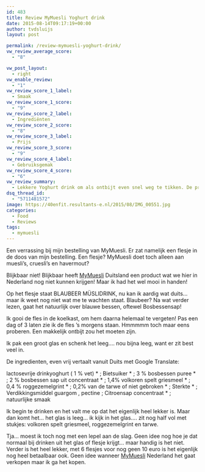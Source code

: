 ```yaml
---
id: 483
title: Review MyMuesli Yoghurt drink
date: 2015-08-14T09:17:19+00:00
author: tvdsluijs
layout: post

permalink: /review-mymuesli-yoghurt-drink/
vw_review_average_score:
  - "8"

vw_post_layout:
  - right
vw_enable_review:
  - "1"
vw_review_score_1_label:
  - Smaak
vw_review_score_1_score:
  - "9"
vw_review_score_2_label:
  - Ingrediënten
vw_review_score_2_score:
  - "8"
vw_review_score_3_label:
  - Prijs
vw_review_score_3_score:
  - "9"
vw_review_score_4_label:
  - Gebruiksgemak
vw_review_score_4_score:
  - "6"
vw_review_summary:
  - Lekkere Yoghurt drink om als ontbijt even snel weg te tikken. De prijs is niet al te hoog. Alleen hoe krijg je die laatste granen uit het flesje?
dsq_thread_id:
  - "5711481572"
image: https://40enfit.resultants-e.nl/2015/08/IMG_00551.jpg
categories:
  - Food
  - Reviews
tags:
  - mymuesli
---
```

Een verrassing bij mijn bestelling van MyMuesli. Er zat namelijk een flesje in de doos van mijn bestelling. Een flesje? MyMuesli doet toch alleen aan muesli&#8217;s, cruesli&#8217;s en havermout?

Blijkbaar niet! Blijkbaar heeft [MyMuesli](http://nl.mymuesli.com/) Duitsland een product wat we hier in Nederland nog niet kunnen krijgen! Maar ik had het wel mooi in handen! <!--more-->

Op het flesje staat BLAUBEER MÜSLIDRINK, nu kan ik aardig wat duits&#8230; maar ik weet nog niet wat me te wachten staat. Blaubeer? Na wat verder lezen, gaat het natuurlijk over blauwe bessen, oftewel Bosbessensap!

Ik gooi de fles in de koelkast, om hem daarna helemaal te vergeten! Pas een dag of 3 laten zie ik de fles &#8217;s morgens staan. Hmmmmm toch maar eens proberen. Een makkelijk ontbijt zou het moeten zijn.

Ik pak een groot glas en schenk het leeg&#8230;. nou bijna leeg, want er zit best veel in.

De ingredienten, even vrij vertaalt vanuit Duits met Google Translate:

lactosevrije drinkyoghurt ( 1 % vet) \* ; Bietsuiker \* ; 3 % bosbessen puree \* ; 2 % bosbessen sap uit concentraat \* ; 1,4% volkoren spelt griesmeel \* ; 0,4 % roggezemelgrint \* ; 0,2% van de tarwe of niet gebroken \* ; Sterkte \* ; Verdikkingsmiddel guargom , pectine ; Citroensap concentraat * ; natuurlijke smaak

Ik begin te drinken en het valt me op dat het eigenlijk heel lekker is. Maar dan komt het&#8230; het glas is leeg&#8230; ik kijk in het glas&#8230;. zit nog half vol met stukjes: volkoren spelt griesmeel, roggezemelgrint en tarwe.

Tja&#8230; moest ik toch nog met een lepel aan de slag. Geen idee nog hoe je dat normaal bij drinken uit het glas of flesje krijgt&#8230; maar handig is het niet. Verder is het heel lekker, met 6 flesjes voor nog geen 10 euro is het eigenlijk nog heel betaalbaar ook. Geen idee wanneer [MyMuesli](http://nl.mymuesli.com/) Nederland het gaat verkopen maar ik ga het kopen.